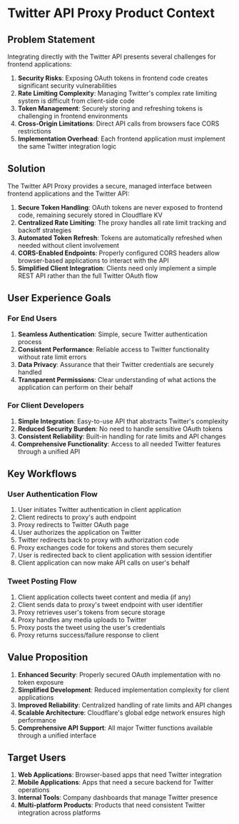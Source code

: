 # Twitter API Proxy Product Context

## Problem Statement

Integrating directly with the Twitter API presents several challenges for frontend applications:

1. **Security Risks**: Exposing OAuth tokens in frontend code creates significant security vulnerabilities
2. **Rate Limiting Complexity**: Managing Twitter's complex rate limiting system is difficult from client-side code
3. **Token Management**: Securely storing and refreshing tokens is challenging in frontend environments
4. **Cross-Origin Limitations**: Direct API calls from browsers face CORS restrictions
5. **Implementation Overhead**: Each frontend application must implement the same Twitter integration logic

## Solution

The Twitter API Proxy provides a secure, managed interface between frontend applications and the Twitter API:

1. **Secure Token Handling**: OAuth tokens are never exposed to frontend code, remaining securely stored in Cloudflare KV
2. **Centralized Rate Limiting**: The proxy handles all rate limit tracking and backoff strategies
3. **Automated Token Refresh**: Tokens are automatically refreshed when needed without client involvement
4. **CORS-Enabled Endpoints**: Properly configured CORS headers allow browser-based applications to interact with the API
5. **Simplified Client Integration**: Clients need only implement a simple REST API rather than the full Twitter OAuth flow

## User Experience Goals

### For End Users

1. **Seamless Authentication**: Simple, secure Twitter authentication process
2. **Consistent Performance**: Reliable access to Twitter functionality without rate limit errors
3. **Data Privacy**: Assurance that their Twitter credentials are securely handled
4. **Transparent Permissions**: Clear understanding of what actions the application can perform on their behalf

### For Client Developers

1. **Simple Integration**: Easy-to-use API that abstracts Twitter's complexity
2. **Reduced Security Burden**: No need to handle sensitive OAuth tokens
3. **Consistent Reliability**: Built-in handling for rate limits and API changes
4. **Comprehensive Functionality**: Access to all needed Twitter features through a unified API

## Key Workflows

### User Authentication Flow

1. User initiates Twitter authentication in client application
2. Client redirects to proxy's auth endpoint
3. Proxy redirects to Twitter OAuth page
4. User authorizes the application on Twitter
5. Twitter redirects back to proxy with authorization code
6. Proxy exchanges code for tokens and stores them securely
7. User is redirected back to client application with session identifier
8. Client application can now make API calls on user's behalf

### Tweet Posting Flow

1. Client application collects tweet content and media (if any)
2. Client sends data to proxy's tweet endpoint with user identifier
3. Proxy retrieves user's tokens from secure storage
4. Proxy handles any media uploads to Twitter
5. Proxy posts the tweet using the user's credentials
6. Proxy returns success/failure response to client

## Value Proposition

1. **Enhanced Security**: Properly secured OAuth implementation with no token exposure
2. **Simplified Development**: Reduced implementation complexity for client applications
3. **Improved Reliability**: Centralized handling of rate limits and API changes
4. **Scalable Architecture**: Cloudflare's global edge network ensures high performance
5. **Comprehensive API Support**: All major Twitter functions available through a unified interface

## Target Users

1. **Web Applications**: Browser-based apps that need Twitter integration
2. **Mobile Applications**: Apps that need a secure backend for Twitter operations
3. **Internal Tools**: Company dashboards that manage Twitter presence
4. **Multi-platform Products**: Products that need consistent Twitter integration across platforms

